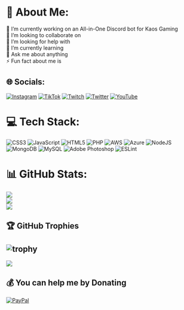 # 💫 About Me:
🔭 I’m currently working on an All-in-One Discord bot for Kaos Gaming<br>
👯 I’m looking to collaborate on<br>
🤝 I’m looking for help with<br>
🌱 I’m currently learning<br>
💬 Ask me about anything<br>
⚡ Fun fact about me is

## 🌐 Socials:
[![Instagram](https://img.shields.io/badge/Instagram-%23E4405F.svg?logo=Instagram&logoColor=white)](https://instagram.com/xkaoticonex) 
[![TikTok](https://img.shields.io/badge/TikTok-%23000000.svg?logo=TikTok&logoColor=white)](https://tiktok.com/@ka0tic0ne) 
[![Twitch](https://img.shields.io/badge/Twitch-%239146FF.svg?logo=Twitch&logoColor=white)](https://twitch.tv/ka0tic0ne) 
[![Twitter](https://img.shields.io/badge/Twitter-%231DA1F2.svg?logo=Twitter&logoColor=white)](https://twitter.com/kaoticonegg) 
[![YouTube](https://img.shields.io/badge/YouTube-%23FF0000.svg?logo=YouTube&logoColor=white)](https://youtube.com/@kaotic-one) 

# 💻 Tech Stack:
![CSS3](https://img.shields.io/badge/css3-%231572B6.svg?style=plastic&logo=css3&logoColor=white) 
![JavaScript](https://img.shields.io/badge/javascript-%23323330.svg?style=plastic&logo=javascript&logoColor=%23F7DF1E) 
![HTML5](https://img.shields.io/badge/html5-%23E34F26.svg?style=plastic&logo=html5&logoColor=white) 
![PHP](https://img.shields.io/badge/php-%23777BB4.svg?style=plastic&logo=php&logoColor=white) 
![AWS](https://img.shields.io/badge/AWS-%23FF9900.svg?style=plastic&logo=amazon-aws&logoColor=white) ![Azure](https://img.shields.io/badge/azure-%230072C6.svg?style=plastic&logo=azure-devops&logoColor=white) ![NodeJS](https://img.shields.io/badge/node.js-6DA55F?style=plastic&logo=node.js&logoColor=white) 
![MongoDB](https://img.shields.io/badge/MongoDB-%234ea94b.svg?style=plastic&logo=mongodb&logoColor=white) ![MySQL](https://img.shields.io/badge/mysql-%2300f.svg?style=plastic&logo=mysql&logoColor=white) 
![Adobe Photoshop](https://img.shields.io/badge/adobephotoshop-%2331A8FF.svg?style=plastic&logo=adobephotoshop&logoColor=white) 
![ESLint](https://img.shields.io/badge/ESLint-4B3263?style=plastic&logo=eslint&logoColor=white)

# 📊 GitHub Stats:
![](https://github-readme-stats.vercel.app/api?username=KaoticOne&theme=dark&hide_border=false&include_all_commits=true&count_private=true)<br/>
![](https://github-readme-streak-stats.herokuapp.com/?user=KaoticOne&theme=dark&hide_border=false)<br/>
![](https://github-readme-stats.vercel.app/api/top-langs/?username=KaoticOne&theme=dark&hide_border=false&include_all_commits=true&count_private=true&layout=compact)

## 🏆 GitHub Trophies
![trophy](https://github-profile-trophy.vercel.app/?username=KaoticOne&theme=radical&no-frame=false&no-bg=false&margin-w=4)
---
[![](https://visitcount.itsvg.in/api?id=KaoticOne&icon=0&color=0)](https://visitcount.itsvg.in)

## 💰 You can help me by Donating
  [![PayPal](https://img.shields.io/badge/PayPal-00457C?style=for-the-badge&logo=paypal&logoColor=white)](https://paypal.me/kaoticonettv) 
